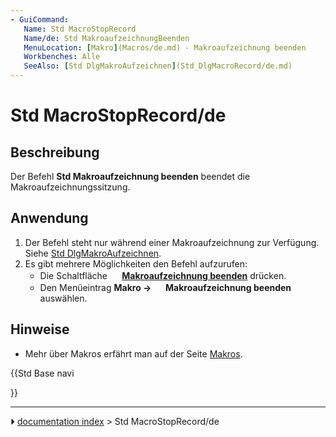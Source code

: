 ```yaml
---
- GuiCommand:
   Name: Std MacroStopRecord
   Name/de: Std MakroaufzeichnungBeenden
   MenuLocation: [Makro](Macros/de.md) - Makroaufzeichnung beenden
   Workbenches: Alle
   SeeAlso: [Std DlgMakroAufzeichnen](Std_DlgMacroRecord/de.md)
---
```


# Std MacroStopRecord/de

## Beschreibung

Der Befehl **Std Makroaufzeichnung beenden** beendet die Makroaufzeichnungssitzung.

## Anwendung

1.  Der Befehl steht nur während einer Makroaufzeichnung zur Verfügung. Siehe [Std DlgMakroAufzeichnen](Std_DlgMacroRecord/de.md).
2.  Es gibt mehrere Möglichkeiten den Befehl aufzurufen:
    -   Die Schaltfläche **<img src="images/Std_MacroStopRecord.svg" width=16px> [Makroaufzeichnung beenden](Std_MacroStopRecord/de.md)** drücken.
    -   Den Menüeintrag **Makro → <img src="images/Std_MacroStopRecord.svg" width=16px> Makroaufzeichnung beenden** auswählen.

## Hinweise

-   Mehr über Makros erfährt man auf der Seite [Makros](Macros/de.md).





{{Std Base navi

}}



---
⏵ [documentation index](../README.md) > Std MacroStopRecord/de
